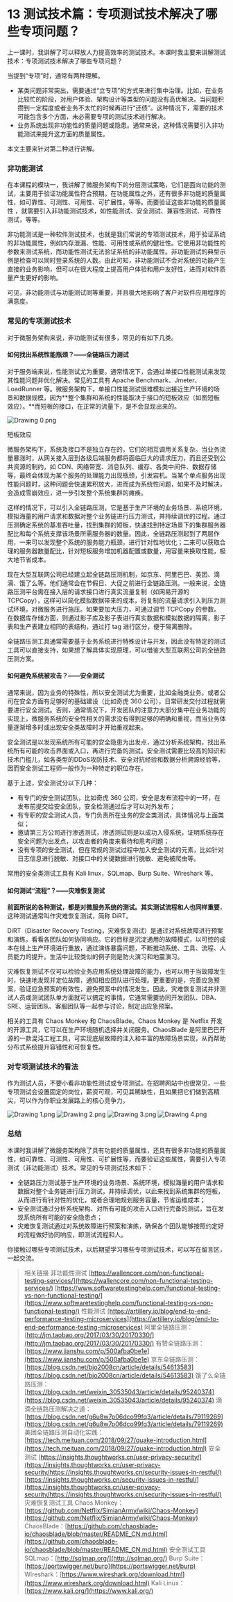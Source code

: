 # 13 测试技术篇：专项测试技术解决了哪些专项问题？

上一课时，我讲解了可以释放人力提高效率的测试技术。本课时我主要来讲解测试技术：专项测试技术解决了哪些专项问题？

当提到“专项”时，通常有两种理解。

- 某类问题非常突出，需要通过“立专项”的方式来进行集中治理。比如，在业务比较忙的阶段，对用户体验、架构设计等类型的问题没有高优解决。当问题积攒到一定程度或者业务不太忙的时候再进行“还债”。这种情况下，需要的技术可能包含多个方面，未必需要专项的测试技术进行解决。
- 业务系统出现非功能性的质量问题或隐患。通常来说，这种情况需要引入非功能测试来提升这方面的质量属性。

本文主要来针对第二种进行讲解。

### 非功能测试

在本课程的模块一，我讲解了微服务架构下的分层测试策略，它们是面向功能的测试，主要用于验证功能属性符合预期。在功能属性之外，还有很多非功能的质量属性，如可靠性、可测性、可用性、可扩展性，等等。而要验证这些非功能的质量属性 ，就需要引入非功能测试技术，如性能测试、安全测试、兼容性测试、可靠性测试，等等。

非功能测试是一种软件测试技术，也就是我们常说的专项测试技术，用于验证系统的非功能属性，例如内存泄漏、性能、可用性或系统的健壮性。它使用非功能性的参数来测试系统，而功能性测试无法验证系统的非功能属性。非功能测试的典型示例是检查可以同时登录系统的人数。由此可知，非功能测试不会对系统的功能产生直接的业务影响，但可以在很大程度上提高用户体验和用户友好性，进而对软件质量产生更好的影响。

可见，非功能测试与功能测试同等重要，并且极大地影响了客户对软件应用程序的满意度。

### 常见的专项测试技术

对于微服务架构来说，非功能测试有很多，常见的有如下几类。

#### 如何找出系统性能瓶颈？——全链路压力测试

对于服务端来说，性能测试尤为重要。通常情况下，会通过单接口性能测试来发现其性能问题并优化解决。常见的工具有 Apache Benchmark、Jmeter、LoadRunner 等。微服务架构下，单接口性能测试很难模拟出接近生产环境的场景和数据规模，因为\*\*整个集群和系统的性能取决于接口的短板效应（如图短板效应）。\*\*而短板的接口，在正常的流量下，是不会显现出来的。

![Drawing 0.png](assets/Ciqc1F9HhYKAbfm5AAH1tS8KaYw978.png)

短板效应

微服务架构下，系统及接口不是独立存在的，它们的相互调用关系复杂。当业务流量暴涨时，从网关接入层到各级后端服务都将面临巨大的请求压力，而且还受到公共资源的制约，如 CDN、网络带宽、消息队列、缓存、各类中间件、数据存储等，最终会体现为某个服务的处理能力出现瓶颈，引发宕机。当某个单点服务出现性能问题时，这种问题会快速累积放大，进而成为系统性问题，如果不及时解决，会造成雪崩效应，进一步引发整个系统集群的瘫痪。

这样的情况下，可以引入全链路压测，它是基于生产环境的业务场景、系统环境，模拟海量的用户请求和数据对整个业务链进行压力测试，并持续调优的过程。通过压测确定系统的基准吞吐量，找到集群的短板，快速找到特定场景下的集群服务器配比和每个系统支撑该场景所需服务器的数量。因此，全链路压测起到了两层作用，一来可以发现整个系统的服务能力瓶颈，进行针对性地优化；二来可以获取合理的服务器数量配比，针对短板服务增加机器配置或数量，用容量来换取性能，极大地节省成本。

现在大型互联网公司已经建立起全链路压测机制，如京东、阿里巴巴、美团、滴滴、饿了么等。他们通常会在节假日、大促之前进行全链路压测。一般来说，全链路压测平台需在接入层的请求接口进行真实流量复制（如网易开源的 TCPCopy），这样可以简化模拟数据带来的成本，将复制的流量请求引入到压力测试环境，对微服务进行施压。如果要加大压力，可通过调节 TCPCopy 的参数。在数据库存储方面，则通过影子库及影子表进行真实数据和模拟数据的隔离，影子表和生产表建立相同的表结构，通过打 tag 进行区分，便于隔离删除。

全链路压测工具通常需要基于业务系统进行特殊设计与开发，因此没有特定的测试工具可以直接支持，如果想了解具体实现原理，可以借鉴大型互联网公司的全链路压测方案。

#### 如何避免系统被攻击？——安全测试

通常来说，因为业务的特殊性，所以安全测试尤为重要，比如金融类业务。或者公司在安全方面有足够好的基础建设（比如奇虎 360 公司），日常研发交付过程就需要进行安全测试。否则，通常情况下，开发团队的注意力大部分集中在业务功能的实现上，微服务系统的安全性相关的需求没有得到足够的明确和重视，而当业务体量逐渐增多时或出现安全类故障时才开始重视起来。

安全测试是以发现系统所有可能的安全隐患为出发点，通过分析系统架构，找出系统所有可能的攻击界面或入口，再进行完备的测试。安全测试需要比较高的知识和技术门槛儿，如各类型的DDoS攻防技术、安全对抗经验和数据分析溯源经验等，因而安全测试工程师一般作为一种特定的职位存在。

基于上述，安全测试分以下几种：

- 有专门的安全测试团队，比如奇虎 360 公司，安全是发布流程中的一环，在发布前提交给安全团队，安全检测通过后才可以对外发布；
- 有专职的安全测试人员，专门负责所在业务的安全类测试，具体情况与上面类似；
- 邀请第三方公司进行渗透测试，渗透测试则是以成功入侵系统，证明系统存在安全问题为出发点，以攻击者的角度来看待和思考问题；
- 没有专项的安全测试，但在常规的测试过程中加入安全测试的元素，比如针对日志信息进行脱敏、对接口中的关键数据进行脱敏、避免被爬虫等。

常用的安全类测试工具有 Kali linux，SQLmap、Burp Suite、Wireshark 等。

#### 如何测试“流程”？——灾难恢复测试

**前面所说的各种测试，都是对微服务系统的测试。其实测试流程和人也同样重要**，这种测试通常叫作灾难恢复测试，简称 DiRT。

DiRT（Disaster Recovery Testing，灾难恢复测试）是通过对系统故障进行预案和演练，看看各团队如何协同响应。它的目标是沉淀通用的故障模式，以可控的成本在线上生产环境进行重放，通过演练暴露问题，不断推动系统、工具、流程、人员能力的提升。生活中比较类似的例子则是防火演习和地震演习。

灾难恢复测试不仅可以检验业务应用系统处理故障的能力，也可以用于当故障发生时，快速地发现并定位故障，通知相应团队进行处理。更重要的是，完善应急预案，验证应急预案的有效性，避免预案中的情况发生。因此，灾难恢复测试并非测试人员或测试团队单方面就可以搞定的事情，它通常需要协同开发团队、DBA、SRE、运营团队、客服团队等一起参与讨论，制定出应急预案。

相关的工具有 Chaos Monkey 和 ChaosBlade。Chaos Monkey 是 Netflix 开发的开源工具，它可以在生产环境随机选择并关闭服务。ChaosBlade 是阿里巴巴开源的一款混沌工程工具，可实现底层故障的注入和丰富的故障场景实现，从而帮助分布式系统提升容错性和可恢复性。

### 对专项测试技术的看法

作为测试人员，不要小看非功能性测试或专项测试。在招聘网站中也很常见，一些专项测试会设置固定的岗位，薪资可观，可见其稀缺性，且如果把它们做到高精尖，可以作为你职业发展路上的核心竞争力。

![Drawing 1.png](assets/Ciqc1F9HhZSABW9YAALI_I0DAAM161.png) ![Drawing 2.png](assets/Ciqc1F9HhZqANSByAADUhWjtQW0820.png) ![Drawing 3.png](assets/CgqCHl9HhZ-ANH89AADTLTRX-AM118.png) ![Drawing 4.png](assets/Ciqc1F9HhaOAJd84AAEuEQvaf-I032.png)

### 总结

本课时我讲解了微服务架构除了具有功能的质量属性，还具有很多非功能的质量属性，如可靠性、可测性、可用性、可扩展性等，而要验证这些属性，需要引入专项测试（非功能测试）技术。常见的专项测试技术如下：

- 全链路压力测试基于生产环境的业务场景、系统环境，模拟海量的用户请求和数据对整个业务链进行压力测试，并持续调优，以此来找到系统集群的短板，从而进行有针对性的优化，或者合理地规划服务容量，节省运维成本；
- 安全测试通过分析系统架构、对所有可能的攻击入口进行完备的测试，旨在发现系统所有可能的安全隐患点；
- 灾难恢复测试通过对系统故障进行预案和演练，确保各个团队能够按照约定好的流程做好协同响应，即测试流程和人。

你接触过哪些专项测试技术，以后期望学习哪些专项测试技术，可以写在留言区，一起交流。

> 相关链接 非功能性测试 [https://wallencore.com/non-functional-testing-services/](https://wallencore.com/non-functional-testing-services/) [https://www.softwaretestinghelp.com/functional-testing-vs-non-functional-testing/](https://www.softwaretestinghelp.com/functional-testing-vs-non-functional-testing/) 性能测试 [https://artillery.io/blog/end-to-end-performance-testing-microservices](https://artillery.io/blog/end-to-end-performance-testing-microservices) 阿里全链路压测： [http://jm.taobao.org/2017/03/30/20170330/](http://jm.taobao.org/2017/03/30/20170330/) 有赞全链路压测： [https://www.jianshu.com/p/500afba0be1e](https://www.jianshu.com/p/500afba0be1e) 京东全链路压测： [https://blog.csdn.net/bjo2008cn/article/details/54613583](https://blog.csdn.net/bjo2008cn/article/details/54613583) 饿了么全链路压测： [https://blog.csdn.net/weixin_30535043/article/details/95240374](https://blog.csdn.net/weixin_30535043/article/details/95240374) 滴滴全链路压测解决之道： [https://blog.csdn.net/g6u8w7p06dco99fq3/article/details/79119269](https://blog.csdn.net/g6u8w7p06dco99fq3/article/details/79119269) 美团全链路压测自动化实践： [https://tech.meituan.com/2018/09/27/quake-introduction.html](https://tech.meituan.com/2018/09/27/quake-introduction.html) 安全测试 [https://insights.thoughtworks.cn/user-privacy-security/](https://insights.thoughtworks.cn/user-privacy-security/https://insights.thoughtworks.cn/security-issues-in-restful/) [https://insights.thoughtworks.cn/security-issues-in-restful/](https://insights.thoughtworks.cn/user-privacy-security/https://insights.thoughtworks.cn/security-issues-in-restful/) 灾难恢复测试工具 Chaos Monkey：[https://github.com/Netflix/SimianArmy/wiki/Chaos-Monkey](https://github.com/Netflix/SimianArmy/wiki/Chaos-Monkey) ChaosBlade：[https://github.com/chaosblade-io/chaosblade/blob/master/README_CN.md.html](https://github.com/chaosblade-io/chaosblade/blob/master/README_CN.md.html) 安全测试工具 SQLmap：[http://sqlmap.org/](http://sqlmap.org/) Burp Suite：[https://portswigger.net/burp](https://portswigger.net/burp) Wireshark：[https://www.wireshark.org/download.html](https://www.wireshark.org/download.html) Kali Linux：[https://www.kali.org/](https://www.kali.org/)
